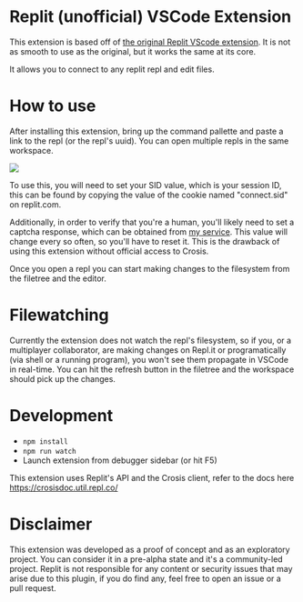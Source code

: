 # Replit (unofficial) VSCode Extension

This extension is based off of [the original Replit VScode extension](https://marketplace.visualstudio.com/items?itemName=masad-frost.replit). It is not as smooth to use as the original, but it works the same at its core.

It allows you to connect to any replit repl and edit files.

# How to use

After installing this extension, bring up the command pallette and paste a link to the repl (or the repl's uuid). You can open multiple repls in the same workspace.

![](https://i.imgur.com/1liRgmn.png)

To use this, you will need to set your SID value, which is your session ID, this can be found by copying the value of the cookie named "connect.sid" on replit.com.

Additionally, in order to verify that you're a human, you'll likely need to set a captcha response, which can be obtained from [my service](https://captcha.roblockhead.repl.co). This value will change every so often, so you'll have to reset it. This is the drawback of using this extension without official access to Crosis.

Once you open a repl you can start making changes to the filesystem from the filetree and the editor.

# Filewatching

Currently the extension does not watch the repl's filesystem, so if you, or a multiplayer collaborator, are making changes on Repl.it or programatically (via shell or a running program), you won't see them propagate in VSCode in real-time. You can hit the refresh button in the filetree and the workspace should pick up the changes.

# Development

- `npm install`
- `npm run watch`
- Launch extension from debugger sidebar (or hit F5)

This extension uses Replit's API and the Crosis client, refer to the docs here https://crosisdoc.util.repl.co/

# Disclaimer

This extension was developed as a proof of concept and as an exploratory project. You can consider it in a pre-alpha state and it's a community-led project. Replit is not responsible for any content or security issues that may arise due to this plugin, if you do find any, feel free to open an issue or a pull request.
